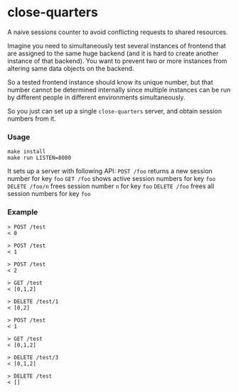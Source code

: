 # close-quarters
A naive sessions counter to avoid conflicting requests to shared resources.

Imagine you need to simultaneously test several instances of frontend that are assigned to the same huge backend (and it is hard to create another instance of that backend). You want to prevent two or more instances from altering same data objects on the backend.

So a tested frontend instance should know its unique number, but that number cannot be determined internally since multiple instances can be run by different people in different environments simultaneously.

So you just can set up a single `close-quarters` server, and obtain session numbers from it.

### Usage
````
make install
make run LISTEN=8080
````
It sets up a server with following API:
`POST /foo`      returns a new session number for key `foo`
`GET /foo`       shows active session numbers for key `foo`
`DELETE /foo/n`  frees session number `n` for key `foo`
`DELETE /foo`    frees all session numbers for key `foo` 

### Example 
````
> POST /test
< 0

> POST /test
< 1

> POST /test
< 2

> GET /test
< [0,1,2]

> DELETE /test/1
< [0,2]

> POST /test
< 1

> GET /test
< [0,1,2]

> DELETE /test/3
< [0,1,2]

> DELETE /test
< []
````
